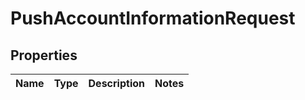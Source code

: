 
# PushAccountInformationRequest

## Properties
Name | Type | Description | Notes
------------ | ------------- | ------------- | -------------



